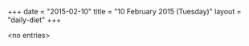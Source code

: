 +++
date = "2015-02-10"
title = "10 February 2015 (Tuesday)"
layout = "daily-diet"
+++


\<no entries\>
